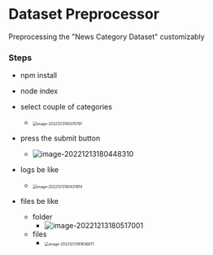 # Dataset Preprocessor
Preprocessing the "News Category Dataset" customizably

### Steps
- npm install



- node index



- select couple of categories
  - <img src="A:\code\bigData\DatasetPreprocessor\README.assets\image-20221213180315791.png" alt="image-20221213180315791" style="zoom:50%;" />

- press the submit button
  - ![image-20221213180448310](A:\code\bigData\DatasetPreprocessor\README.assets\image-20221213180448310.png)
- logs be like
  - <img src="A:\code\bigData\DatasetPreprocessor\README.assets\image-20221213180431914.png" alt="image-20221213180431914" style="zoom:50%;" />
- files be like
  - folder
    - ![image-20221213180517001](A:\code\bigData\DatasetPreprocessor\README.assets\image-20221213180517001.png)
  - files
    - <img src="A:\code\bigData\DatasetPreprocessor\README.assets\image-20221213181636871.png" alt="image-20221213181636871" style="zoom:50%;" />

